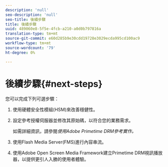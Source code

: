 ```yaml
---
description: 'null'
seo-description: 'null'
seo-title: 後續步驟
title: 後續步驟
uuid: 489060e8-5f5e-4fcb-a210-a0d0b797816a
translation-type: tm+mt
source-git-commit: e60d285b9e30cdd19728e3029ecda995cd100ac9
workflow-type: tm+mt
source-wordcount: '79'
ht-degree: 0%

---
```



# 後續步驟{#next-steps}

您可以完成下列可選步驟：
1. 使用硬體安全性模組(HSM)來改善穩健性。
1. 設定參考授權伺服器並修改其原始碼，以符合您的業務需求。

   如需詳細資訊，請參閱&#x200B;*使用Adobe Primetime DRM參考實作。*
1. 使用Flash Media Server(FMS)進行內容串流。
1. 使用Adobe Open Screen Media Framework建立Primetime DRM視訊播放器，以提供更引人入勝的使用者體驗。
